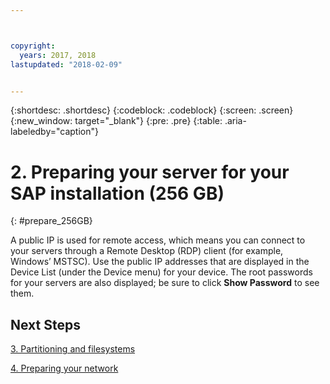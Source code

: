 ```yaml
---



copyright:
  years: 2017, 2018
lastupdated: "2018-02-09"


---
```


{:shortdesc: .shortdesc}
{:codeblock: .codeblock}
{:screen: .screen}
{:new_window: target="_blank"}
{:pre: .pre}
{:table: .aria-labeledby="caption"}

# 2. Preparing your server for your SAP installation (256 GB)
{: #prepare_256GB}

A public IP is used for remote access, which means you can connect to your servers through a Remote Desktop (RDP) client (for example, Windows’ MSTSC). Use the public IP addresses that are displayed in the Device List (under the Device menu) for your device. The root passwords for your servers are also displayed; be sure to click **Show Password** to see them.

## Next Steps

 [3. Partitioning and filesystems](/docs/infrastructure/sap-netweaver-ms-qrg/ms-partition-256GB.html#partition-256GB)
 
 [4. Preparing your network](/docs/infrastructure/sap-netweaver-ms-qrg/ms-prepare-network.html#network)
